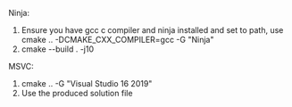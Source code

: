 
Ninja:

1. Ensure you have gcc c compiler and ninja installed and set to path, use cmake .. -DCMAKE_CXX_COMPILER=gcc -G "Ninja"
2. cmake --build . -j10

MSVC:

1. cmake .. -G "Visual Studio 16 2019"
2. Use the produced solution file